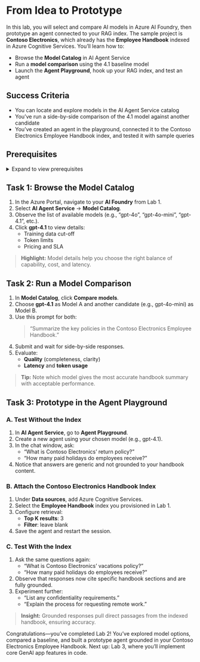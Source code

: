 # From Idea to Prototype

In this lab, you will select and compare AI models in Azure AI Foundry, then prototype an agent connected to your RAG index. The sample project is **Contoso Electronics**, which already has the **Employee Handbook** indexed in Azure Cognitive Services. You’ll learn how to:

- Browse the **Model Catalog** in AI Agent Service  
- Run a **model comparison** using the 4.1 baseline model  
- Launch the **Agent Playground**, hook up your RAG index, and test an agent  



## Success Criteria

- You can locate and explore models in the AI Agent Service catalog  
- You’ve run a side-by-side comparison of the 4.1 model against another candidate  
- You’ve created an agent in the playground, connected it to the Contoso Electronics Employee Handbook index, and tested it with sample queries  



## Prerequisites

<details markdown="block">
<summary>Expand to view prerequisites</summary>

### Required Tools & Access  
- **Azure Portal** access with contributor rights on your AI Foundry  
- **Azure AI Foundry** enabled in your subscription  
- The Contoso Electronics **Employee Handbook** indexed in Azure Cognitive Services (from Lab 1)  
- Familiarity with the Azure Portal UI  

</details>



## Task 1: Browse the Model Catalog

1. In the Azure Portal, navigate to your **AI Foundry** from Lab 1.  
2. Select **AI Agent Service** → **Model Catalog**.  
3. Observe the list of available models (e.g., “gpt-4o”, “gpt-4o-mini”, “gpt-4.1”, etc.).  
4. Click **gpt-4.1** to view details:  
   - Training data cut-off  
   - Token limits  
   - Pricing and SLA  

> **Highlight:** Model details help you choose the right balance of capability, cost, and latency.



## Task 2: Run a Model Comparison

1. In **Model Catalog**, click **Compare models**.  
2. Choose **gpt-4.1** as Model A and another candidate (e.g., gpt-4o-mini) as Model B.  
3. Use this prompt for both:
   > “Summarize the key policies in the Contoso Electronics Employee Handbook.”  
4. Submit and wait for side-by-side responses.  
5. Evaluate:
   - **Quality** (completeness, clarity)  
   - **Latency** and **token usage**  

> **Tip:** Note which model gives the most accurate handbook summary with acceptable performance.



## Task 3: Prototype in the Agent Playground

### A. Test Without the Index

1. In **AI Agent Service**, go to **Agent Playground**.  
2. Create a new agent using your chosen model (e.g., gpt-4.1).  
3. In the chat window, ask:
   - “What is Contoso Electronics’ return policy?”  
   - “How many paid holidays do employees receive?”  
4. Notice that answers are generic and not grounded to your handbook content.

### B. Attach the Contoso Electronics Handbook Index

1. Under **Data sources**, add Azure Cognitive Services.  
2. Select the **Employee Handbook** index you provisioned in Lab 1.  
3. Configure retrieval:
   - **Top K results**: 3  
   - **Filter**: leave blank  
4. Save the agent and restart the session.

### C. Test With the Index

1. Ask the same questions again:
   - “What is Contoso Electronics’ vacations policy?”  
   - “How many paid holidays do employees receive?”  
2. Observe that responses now cite specific handbook sections and are fully grounded.  
3. Experiment further:
   - “List any confidentiality requirements.”  
   - “Explain the process for requesting remote work.”  

> **Insight:** Grounded responses pull direct passages from the indexed handbook, ensuring accuracy.



Congratulations—you’ve completed Lab 2! You’ve explored model options, compared a baseline, and built a prototype agent grounded in your Contoso Electronics Employee Handbook. Next up: Lab 3, where you’ll implement core GenAI app features in code.  
